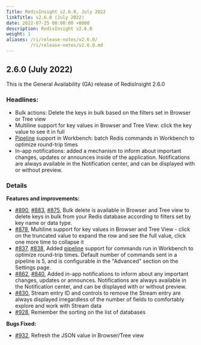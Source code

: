```yaml
---
Title: RedisInsight v2.6.0, July 2022
linkTitle: v2.6.0 (July 2022)
date: 2022-07-25 00:00:00 +0000
description: RedisInsight v2.6.0
weight: 1
aliases: /ri/release-notes/v2.6.0/
         /ri/release-notes/v2.6.0.md
---
```


## 2.6.0 (July 2022)
This is the General Availability (GA) release of RedisInsight 2.6.0

### Headlines:
- Bulk actions: Delete the keys in bulk based on the filters set in Browser or Tree view
- Multiline support for key values in Browser and Tree View: click the key value to see it in full
- [Pipeline](https://redis.io/docs/manual/pipelining/) support in Workbench: batch Redis commands in Workbench to optimize round-trip times
- In-app notifications: added a mechanism to inform about important changes, updates or announces inside of the application. Notifications are always available in the Notification center, and can be displayed with or without preview.

### Details
**Features and improvements:**
- [#890](https://github.com/RedisInsight/RedisInsight/pull/890), [#883](https://github.com/RedisInsight/RedisInsight/pull/883), [#875](https://github.com/RedisInsight/RedisInsight/pull/875), Bulk delete is available in Browser and Tree view to delete keys in bulk from your Redis database according to filters set by key name or data type.
- [#878](https://github.com/RedisInsight/RedisInsight/pull/878), Multiline support for key values in Browser and Tree View - click on the truncated value to expand the row and see the full value, click one more time to collapse it
- [#837](https://github.com/RedisInsight/RedisInsight/pull/837), [#838](https://github.com/RedisInsight/RedisInsight/pull/838), Added [pipeline](https://redis.io/docs/manual/pipelining/) support for commands run in Workbench to optimize round-trip times. Default number of commands sent in a pipeline is 5, and is configurable in the "Advanced" section on the Settings page. 
- [#862](https://github.com/RedisInsight/RedisInsight/pull/862), [#840](https://github.com/RedisInsight/RedisInsight/pull/840), Added in-app notifications to inform about any important changes, updates or announces. Notifications are always available in the Notification center, and can be displayed with or without preview.
- [#830](https://github.com/RedisInsight/RedisInsight/pull/830), Stream entry ID and controls to remove the Stream entry are always displayed irregardless of the number of fields to comfortably explore and work with Stream data
- [#928](https://github.com/RedisInsight/RedisInsight/pull/928), Remember the sorting on the list of databases

**Bugs Fixed:**
- [#932](https://github.com/RedisInsight/RedisInsight/pull/932), Refresh the JSON value in Browser/Tree view
